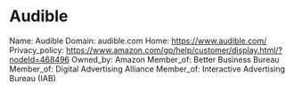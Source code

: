 
# Audible

Name: Audible
Domain: audible.com
Home: https://www.audible.com/
Privacy_policy: https://www.amazon.com/gp/help/customer/display.html/?nodeId=468496
Owned_by: Amazon
Member_of: Better Business Bureau
Member_of: Digital Advertising Alliance
Member_of: Interactive Advertising Bureau (IAB)
